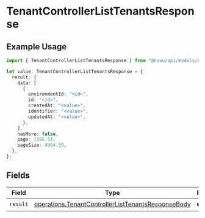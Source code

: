 # TenantControllerListTenantsResponse

## Example Usage

```typescript
import { TenantControllerListTenantsResponse } from "@novu/api/models/operations";

let value: TenantControllerListTenantsResponse = {
  result: {
    data: [
      {
        environmentId: "<id>",
        id: "<id>",
        createdAt: "<value>",
        identifier: "<value>",
        updatedAt: "<value>",
      },
    ],
    hasMore: false,
    page: 7395.51,
    pageSize: 4904.59,
  },
};
```

## Fields

| Field                                                                                                                    | Type                                                                                                                     | Required                                                                                                                 | Description                                                                                                              |
| ------------------------------------------------------------------------------------------------------------------------ | ------------------------------------------------------------------------------------------------------------------------ | ------------------------------------------------------------------------------------------------------------------------ | ------------------------------------------------------------------------------------------------------------------------ |
| `result`                                                                                                                 | [operations.TenantControllerListTenantsResponseBody](../../models/operations/tenantcontrollerlisttenantsresponsebody.md) | :heavy_check_mark:                                                                                                       | N/A                                                                                                                      |